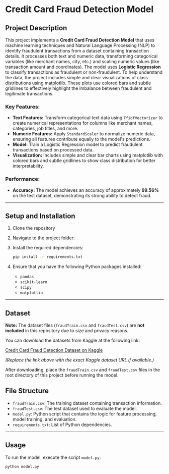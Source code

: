 # Credit Card Fraud Detection Model

## Project Description

This project implements a **Credit Card Fraud Detection Model** that uses machine learning techniques and Natural Language Processing (NLP) to identify fraudulent transactions from a dataset containing transaction details. It processes both text and numeric data, transforming categorical variables (like merchant names, city, etc.) and scaling numeric values (like transaction amount and coordinates). The model uses **Logistic Regression** to classify transactions as fraudulent or non-fraudulent.
To help understand the data, the project includes simple and clear visualizations of class distributions using matplotlib. These plots use colored bars and subtle gridlines to effectively highlight the imbalance between fraudulent and legitimate transactions.

### Key Features:
- **Text Features:** Transform categorical text data using `TfidfVectorizer` to create numerical representations for columns like merchant names, categories, job titles, and more.
- **Numeric Features:** Apply `StandardScaler` to normalize numeric data, ensuring all features contribute equally to the model's predictions.
- **Model:** Train a Logistic Regression model to predict fraudulent transactions based on processed data.
- **Visualization:** Includes simple and clear bar charts using matplotlib with colored bars and subtle gridlines to show class distribution for better interpretability.

### Performance:
- **Accuracy:** The model achieves an accuracy of approximately **99.56%** on the test dataset, demonstrating its strong ability to detect fraud.

---

## Setup and Installation

1. Clone the repository

2. Navigate to the project folder:

3. Install the required dependencies:

    ```bash
    pip install -r requirements.txt
    ```

4. Ensure that you have the following Python packages installed:
    - `pandas`
    - `scikit-learn`
    - `scipy`
    - `matplotlib`

---
## Dataset

**Note:** The dataset files (`fraudTrain.csv` and `fraudTest.csv`) are **not included** in this repository due to size and privacy reasons.

You can download the datasets from Kaggle at the following link:

[Credit Card Fraud Detection Dataset on Kaggle](https://www.kaggle.com/datasets)

*(Replace the link above with the exact Kaggle dataset URL if available.)*

After downloading, place the `fraudTrain.csv` and `fraudTest.csv` files in the root directory of this project before running the model.

## File Structure

- `fraudTrain.csv`: The training dataset containing transaction information.
- `fraudTest.csv`: The test dataset used to evaluate the model.
- `model.py`: Python script that contains the logic for feature processing, model training, and evaluation.
- `requirements.txt`: List of Python dependencies.

---

## Usage

To run the model, execute the script `model.py`:

```bash
python model.py
